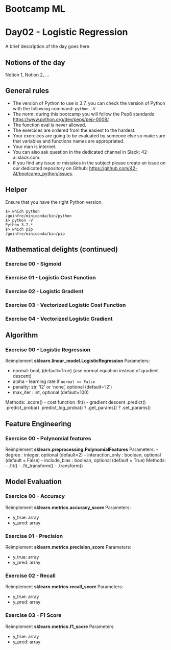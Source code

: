 
# Bootcamp ML

# Day02 - Logistic Regression

A brief description of the day goes here.

## Notions of the day

Notion 1, Notion 2, ...

## General rules

* The version of Python to use is 3.7, you can check the version of Python with the following command: `python -V`
* The norm: during this bootcamp you will follow the Pep8 standards https://www.python.org/dev/peps/pep-0008/
* The function eval is never allowed.
* The exercices are ordered from the easiest to the hardest.
* Your exercices are going to be evaluated by someone else so make sure that variables and functions names are appropriated. 
* Your man is internet.
* You can also ask question in the dedicated channel in Slack: 42-ai.slack.com.
* If you find any issue or mistakes in the subject please create an issue on our dedicated repository on Github: https://github.com/42-AI/bootcamp_python/issues.

## Helper 

Ensure that you have the right Python version.

```
$> which python
/goinfre/miniconda/bin/python
$> python -V
Python 3.7.*
$> which pip
/goinfre/miniconda/bin/pip
```

## Mathematical delights (continued)

### Exercise 00 - Sigmoid

### Exercise 01 - Logistic Cost Function

### Exercise 02 - Logistic Gradient

### Exercise 03 - Vectorized Logistic Cost Function

### Exercise 04 - Vectorized Logistic Gradient


## Algorithm

### Exercise 00 - Logistic Regression

Reimplement **sklearn.linear_model.LogisticRegression**
Parameters:
  - normal: bool, (default=True) (use normal equation instead of gradient descent)
  - alpha - learning rate if `normal == False`
  - penalty: str, ‘l2’ or ‘none’, optional (default=’l2’)
  - max_iter : int, optional (default=100)

Methods:
    .score() - cost function
    .fit() - gradient descent
    .predict()
    .predict_proba()
    .predict_log_proba()
    ? .get_params()
    ? .set_params()


## Feature Engineering

### Exercise 00 - Polynomial features

Reimplement **sklearn.preprocessing.PolynomialFeatures**
Parameters:
    - degree : integer, optional (default=2)
    - interaction_only : boolean, optional (default = False)
    - include_bias : boolean, optional (default = True)
Methods:
    - .fit()
    - .fit_transform()
    - .transform()


## Model Evaluation

### Exercice 00 - Accuracy
Reimplement  **sklearn.metrics.accuracy_score**
Parameters:  
  - y_true: array
  - y_pred: array

### Exercise 01 - Precision
Reimplement  **sklearn.metrics.precision_score**
Parameters:  
  - y_true: array
  - y_pred: array

### Exercise 02 - Recall
Reimplement  **sklearn.metrics.recall_score**
Parameters:  
  - y_true: array
  - y_pred: array
  
### Exercise 03 - F1 Score
Reimplement  **sklearn.metrics.f1_score**
Parameters:  
  - y_true: array
  - y_pred: array
